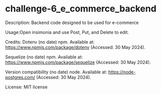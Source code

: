 # challenge-6_e_commerce_backend
Description: Backend code designed to be used for e-commerce

Usage:Open insimonia and use Post, Put, and Delete to edit.

Credits: Dotenv (no date) npm. Available at: https://www.npmjs.com/package/dotenv (Accessed: 30 May 2024). 

Sequelize (no date) npm. Available at: https://www.npmjs.com/package/sequelize (Accessed: 30 May 2024). 

Version compatibility (no date) node. Available at: https://node-postgres.com/ (Accessed: 30 May 2024). 

License: MIT license
